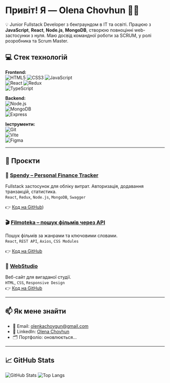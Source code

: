 # Привіт! Я — Olena Chovhun 👩‍💻

💡 Junior Fullstack Developer з бекграундом в IT та освіті. Працюю з **JavaScript**, **React**, **Node.js**, **MongoDB**, створюю повноцінні web-застосунки з нуля. Маю досвід командної роботи за SCRUM, у ролі розробника та Scrum Master.

## 💻 Стек технологій

**Frontend:**  
![HTML5](https://img.shields.io/badge/-HTML5-E34F26?logo=html5&logoColor=fff)
![CSS3](https://img.shields.io/badge/-CSS3-1572B6?logo=css3&logoColor=fff)
![JavaScript](https://img.shields.io/badge/-JavaScript-F7DF1E?logo=javascript&logoColor=000)  
![React](https://img.shields.io/badge/-React-61DAFB?logo=react&logoColor=000)
![Redux](https://img.shields.io/badge/-Redux-764ABC?logo=redux&logoColor=fff)  
![TypeScript](https://img.shields.io/badge/-TypeScript-3178C6?logo=typescript&logoColor=fff)

**Backend:**  
![Node.js](https://img.shields.io/badge/-Node.js-339933?logo=node.js&logoColor=fff)  
![MongoDB](https://img.shields.io/badge/-MongoDB-47A248?logo=mongodb&logoColor=fff)  
![Express](https://img.shields.io/badge/-Express.js-000000?logo=express&logoColor=fff)

**Інструменти:**  
![Git](https://img.shields.io/badge/-Git-F05032?logo=git&logoColor=fff)  
![Vite](https://img.shields.io/badge/-Vite-646CFF?logo=vite&logoColor=fff)  
![Figma](https://img.shields.io/badge/-Figma-F24E1E?logo=figma&logoColor=fff)

---

## 🚀 Проєкти

### 🧾 [Spendy – Personal Finance Tracker](https://project-5-frontend-pink.vercel.app/login)

Fullstack застосунок для обліку витрат. Авторизація, додавання транзакцій, статистика.  
`React`, `Redux`, `Node.js`, `MongoDB`, `Swagger`  

👉 [Код на GitHub](https://github.com/sonyaaa-h/project-5-frontend))

### 🎬 [Filmoteka – пошук фільмів через API](https://goit-react-hw-05-seven-sable.vercel.app/)

Пошук фільмів за жанрами та ключовими словами.  
`React`, `REST API`, `Axios`, `CSS Modules`  

👉 [Код на GitHub](https://github.com/olenkachovgun/goit-react-hw-05-movies)

### 🎨 [WebStudio](https://olenkachovgun.github.io/goit-markup-hw-06/)

Веб-сайт для вигаданої студії.  
`HTML`, `CSS`, `Responsive Design`  
👉 [Код на GitHub](https://github.com/olenkachovgun/goit-markup-hw-06)

---

## 📫 Як мене знайти

- 📧 Email: [olenkachovgun@gmail.com](mailto:olenkachovgun@gmail.com)
- 💼 LinkedIn: [Olena Chovhun](https://www.linkedin.com/in/olena-chovhun-9a554b1b4/)
- 🗂 Портфоліо: оновлюється...

---

## 📈 GitHub Stats

![GitHub Stats](https://github-readme-stats.vercel.app/api?username=olenkachovgun&show_icons=true&theme=radical)
![Top Langs](https://github-readme-stats.vercel.app/api/top-langs/?username=olenkachovgun&layout=compact&theme=radical)
